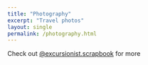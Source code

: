 ```yaml
---
title: "Photography"
excerpt: "Travel photos"
layout: single
permalink: /photography.html
---
```


Check out [@excursionist.scrapbook](https://www.instagram.com/excursionist.scrapbook) for more